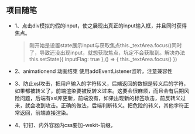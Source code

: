## 项目随笔
+ 1、点击div模拟的假的input，使之展现出真正的input输入框，并且同时获得焦点。
  > 刚开始是设置state展示input与获取焦点this._textArea.focus()同时了，导致还没出现input，就想获取焦点，坑定不会获取到。解决办法
  > this.setState({
        inputFlag: true
       },() => {
        this._textArea.focus()
       })
       
+ 2、animationend 动画结束 使用addEventListener监听，注意兼容性
+ 3、防止xsl攻击，把用户输入的字符转义，后端返回的数据是转义后的字符，如果都被转义了，前端渲染要被反转义过来。这要会很麻烦，而且会有后期风险问题，后端有xsl库更新，前端没有，如果出现新的标签攻击，前反转义过来，就会收到攻击。正确的做法，后端判断转义。把危险的转义，其他字符正常返回，前端直接渲染。
+ 4、钉钉、内外容器内css要加-wekit-前缀，
